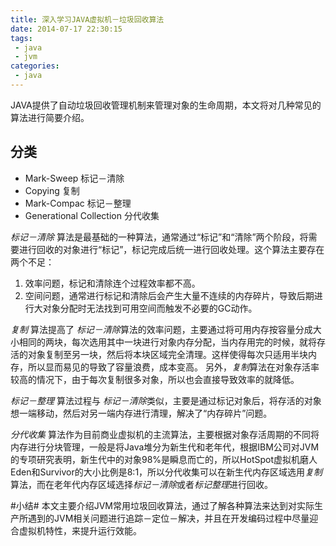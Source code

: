 ```yaml
---
title: 深入学习JAVA虚拟机－垃圾回收算法
date: 2014-07-17 22:30:15
tags:
 - java
 - jvm
categories:
 - java
---
```


JAVA提供了自动垃圾回收管理机制来管理对象的生命周期，本文将对几种常见的算法进行简要介绍。
<!-- more -->

## 分类 ##
* Mark-Sweep 标记－清除
* Copying 复制
* Mark-Compac 标记－整理
* Generational Collection 分代收集

*标记－清除* 算法是最基础的一种算法，通常通过“标记”和“清除”两个阶段，将需要进行回收的对象进行“标记”，标记完成后统一进行回收处理。这个算法主要存在两个不足：
1. 效率问题，标记和清除连个过程效率都不高。
2. 空间问题，通常进行标记和清除后会产生大量不连续的内存碎片，导致后期进行大对象分配时无法找到可用空间而触发不必要的GC动作。

*复制* 算法提高了 *标记－清除*算法的效率问题，主要通过将可用内存按容量分成大小相同的两块，每次选用其中一块进行对象内存分配，当内存用完的时候，就将存活的对象复制至另一块，然后将本块区域完全清理。这样使得每次只适用半块内存，所以显而易见的导致了容量浪费，成本变高。
另外，*复制*算法在对象存活率较高的情况下，由于每次复制很多对象，所以也会直接导致效率的就降低。

*标记－整理* 算法过程与 *标记－清除*类似，主要是通过标记对象后，将存活的对象想一端移动，然后对另一端内存进行清理，解决了“内存碎片”问题。

*分代收集* 算法作为目前商业虚拟机的主流算法，主要根据对象存活周期的不同将内存进行分块管理，一般是将Java堆分为新生代和老年代，根据IBM公司对JVM的专项研究表明，新生代中的对象98%是瞬息而亡的，所以HotSpot虚拟机磨人Eden和Survivor的大小比例是8:1，所以分代收集可以在新生代内存区域选用*复制*算法，而在老年代内存区域选择*标记－清除*或者*标记整理*进行回收。

#小结#
本文主要介绍JVM常用垃圾回收算法，通过了解各种算法来达到对实际生产所遇到的JVM相关问题进行追踪－定位－解决，并且在开发编码过程中尽量迎合虚拟机特性，来提升运行效能。